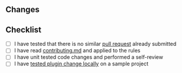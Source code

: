 <!-- Thanks for submitting a pull request! -->
## Changes
<!-- Shortly describe what you want to accomplish with this PR -->
<!-- Add a link to the issue if available -->

## Checklist
- [ ] I have tested that there is no similar [pull request](https://github.com/coditory/gradle-integration-test-plugin/pulls) already submitted
- [ ] I have read [contributing.md](https://github.com/coditory/gradle-integration-test-plugin/blob/master/.github/CONTRIBUTING.md) and applied to the rules
- [ ] I have unit tested code changes and performed a self-review
- [ ] I have [tested plugin change locally](https://github.com/coditory/gradle-integration-test-plugin/blob/master/.github/CONTRIBUTING.md#validate-changes-locally) on a sample project

